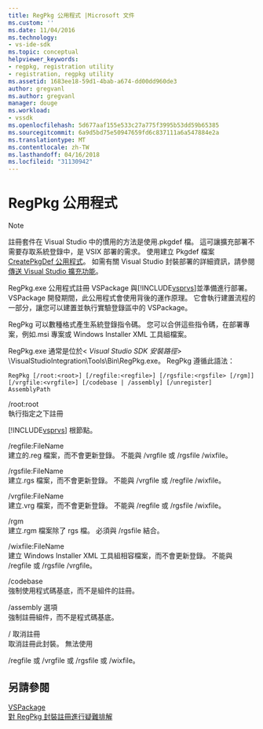 ```yaml
---
title: RegPkg 公用程式 |Microsoft 文件
ms.custom: ''
ms.date: 11/04/2016
ms.technology:
- vs-ide-sdk
ms.topic: conceptual
helpviewer_keywords:
- regpkg, registration utility
- registration, regpkg utility
ms.assetid: 1683ee18-59d1-4bab-a674-dd00dd960de3
author: gregvanl
ms.author: gregvanl
manager: douge
ms.workload:
- vssdk
ms.openlocfilehash: 5d677aaf155e533c27a775f3995b53dd59b65385
ms.sourcegitcommit: 6a9d5bd75e50947659fd6c837111a6a547884e2a
ms.translationtype: MT
ms.contentlocale: zh-TW
ms.lasthandoff: 04/16/2018
ms.locfileid: "31130942"
---
```

# <a name="regpkg-utility"></a>RegPkg 公用程式
> [!NOTE]
>  註冊套件在 Visual Studio 中的慣用的方法是使用.pkgdef 檔。 這可讓擴充部署不需要存取系統登錄中，是 VSIX 部署的需求。 使用建立 Pkgdef 檔案[CreatePkgDef 公用程式](../../extensibility/internals/createpkgdef-utility.md)。 如需有關 Visual Studio 封裝部署的詳細資訊，請參閱[傳送 Visual Studio 擴充功能](../../extensibility/shipping-visual-studio-extensions.md)。  
  
 RegPkg.exe 公用程式註冊 VSPackage 與[!INCLUDE[vsprvs](../../code-quality/includes/vsprvs_md.md)]並準備進行部署。 VSPackage 開發期間，此公用程式會使用背後的運作原理。 它會執行建置流程的一部分，讓您可以建置並執行實驗登錄區中的 VSPackage。  
  
 RegPkg 可以數種格式產生系統登錄指令碼。 您可以合併這些指令碼，在部署專案，例如.msi 專案或 Windows Installer XML 工具組檔案。  
  
 RegPkg.exe 通常是位於\< *Visual Studio SDK 安裝路徑*> \VisualStudioIntegration\Tools\Bin\RegPkg.exe。 RegPkg 遵循此語法：  
  
```  
RegPkg [/root:<root>] [/regfile:<regfile>] [/rgsfile:<rgsfile> [/rgm]] [/vrgfile:<vrgfile>] [/codebase | /assembly] [/unregister] AssemblyPath  
```  
  
 /root:root  
 執行指定之下註冊  
  
 [!INCLUDE[vsprvs](../../code-quality/includes/vsprvs_md.md)] 根節點。  
  
 /regfile:FileName  
 建立的.reg 檔案，而不會更新登錄。  不能與 /vrgfile 或 /rgsfile /wixfile。  
  
 /rgsfile:FileName  
 建立.rgs 檔案，而不會更新登錄。  不能與 /vrgfile 或 /regfile /wixfile。  
  
 /vrgfile:FileName  
 建立.vrg 檔案，而不會更新登錄。  不能與 /regfile 或 /rgsfile /wixfile。  
  
 /rgm  
 建立.rgm 檔案除了 rgs 檔。  必須與 /rgsfile 結合。  
  
 /wixfile:FileName  
 建立 Windows Installer XML 工具組相容檔案，而不會更新登錄。  不能與 /regfile 或 /rgsfile /vrgfile。  
  
 /codebase  
 強制使用程式碼基底，而不是組件的註冊。  
  
 /assembly 選項  
 強制註冊組件，而不是程式碼基底。  
  
 / 取消註冊  
 取消註冊此封裝。  無法使用  
  
 /regfile 或 /vrgfile 或 /rgsfile 或 /wixfile。  
  
## <a name="see-also"></a>另請參閱  
 [VSPackage](../../extensibility/internals/vspackages.md)  
 [對 RegPkg 封裝註冊進行疑難排解](../../extensibility/internals/troubleshooting-regpkg-package-registration.md)